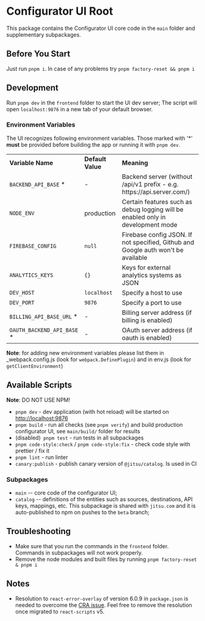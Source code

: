 # Configurator UI Root

This package contains the Configurator UI core code in the `main` folder and supplementary subpackages.

## Before You Start

Just run `pnpm i`. In case of any problems try `pnpm factory-reset && pnpm i`

## Development

Run `pnpm dev` in the `frontend` folder to start the UI dev server; The script will open `localhost:9876` in a new tab of your default browser.


### Environment Variables

The UI recognizes following environment variables. Those marked with '\*' **must** be provided
before building the app or running it with `pnpm dev`.

<table>
    <tr>
        <td><b>Variable Name</b></td>
        <td><b>Default Value</b></td>
        <td><b>Meaning</b></td>
    </tr>
    <tr>
        <td><code>BACKEND_API_BASE</code> *</td>
        <td>-</td>
        <td>Backend server (without /api/v1 prefix - e.g. https://api.server.com/)</td>
    </tr>
    <tr>
        <td><code>NODE_ENV</code></td>
        <td>production</td>
        <td>Certain features such as debug logging will be enabled only in development mode</td>
    </tr>
    <tr> 
        <td><code>FIREBASE_CONFIG</code></td>
        <td><code>null</code></td>
        <td>Firebase config JSON. If not specified, Github and Google auth won't be available</td>
    </tr>
    <tr>
        <td><code>ANALYTICS_KEYS</code></td>
        <td><code>{}</code></td>
        <td>Keys for external analytics systems as  JSON</td>
    </tr>
    <tr>
        <td><code>DEV_HOST</code></td>
        <td><code>localhost</code></td>
        <td>Specify a host to use</td>
    </tr>
    <tr>
        <td><code>DEV_PORT</code></td>
        <td><code>9876</code></td>
        <td>Specify a port to use</td>
    </tr>
    <tr>
        <td><code>BILLING_API_BASE_URL</code> *</td>
        <td>-</td>
        <td>Billing server address (if billing is enabled)</td>
    </tr>
    <tr>
        <td><code>OAUTH_BACKEND_API_BASE</code> *</td>
        <td>-</td>
        <td>OAuth server address (if oauth is enabled)</td>
    </tr>
</table>

**Note**: for adding new environment variables please list them in \_webpack.config.js
(look for `webpack.DefinePlugin`) and in env.js (look for `getClientEnvironment`)

## Available Scripts

**Note**: DO NOT USE NPM!

- `pnpm dev` - dev application (with hot reload) will be started on [http://localhost:9876](http://localhost:9876)
- `pnpm build` - run all checks (see `pnpm verify`) and build production configurator UI, see `main/build/` folder for results
- (disabled)` pnpm test` - run tests in all subpackages
- `pnpm code-style:check` / `pnpm code-style:fix` - check code style with prettier / fix it 
- `pnpm lint` - run linter
- `canary:publish` - publish canary version of `@jitsu/catalog`. Is used in CI

### Subpackages

- `main` -- core code of the configurator UI;
- `catalog` -- definitions of the entities such as sources, destinations, API keys, mappings, etc. This subpackage is shared with `jitsu.com` and it is auto-published to npm on pushes to the `beta` branch;

## Troubleshooting

- Make sure that you run the commands in the `frontend` folder. Commands in subpackages will not work properly.
- Remove the node modules and built files by running `pnpm factory-reset & pnpm i`

## Notes

- Resolution to `react-error-overlay` of version 6.0.9 in `package.json` is needed to overcome the [CRA issue](https://github.com/facebook/create-react-app/issues/11771#issuecomment-995904234). Feel free to remove the resolution once migrated to `react-scripts` v5.
